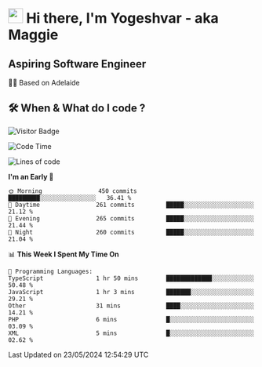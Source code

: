 <h1><img src="https://emojis.slackmojis.com/emojis/images/1531849430/4246/blob-sunglasses.gif?1531849430" width="30"/> Hi there, I'm Yogeshvar - aka Maggie</h1>

## Aspiring Software Engineer
🏂🏻  Based on Adelaide 

## 🛠 When & What do I code ?  

![Visitor Badge](https://visitor-badge.feriirawann.repl.co?username=yogeshvar&repo=yogeshvar&label=Visitors&style=plastic&color=%23457BFF&contentType=svg)

<!--START_SECTION:waka-->
![Code Time](http://img.shields.io/badge/Code%20Time-2%2C900%20hrs%2037%20mins-blue)

![Lines of code](https://img.shields.io/badge/From%20Hello%20World%20I%27ve%20Written-4.2%20million%20lines%20of%20code-blue)

**I'm an Early 🐤** 

```text
🌞 Morning                450 commits         █████████░░░░░░░░░░░░░░░░   36.41 % 
🌆 Daytime                261 commits         █████░░░░░░░░░░░░░░░░░░░░   21.12 % 
🌃 Evening                265 commits         █████░░░░░░░░░░░░░░░░░░░░   21.44 % 
🌙 Night                  260 commits         █████░░░░░░░░░░░░░░░░░░░░   21.04 % 
```


📊 **This Week I Spent My Time On** 

```text
💬 Programming Languages: 
TypeScript               1 hr 50 mins        █████████████░░░░░░░░░░░░   50.48 % 
JavaScript               1 hr 3 mins         ███████░░░░░░░░░░░░░░░░░░   29.21 % 
Other                    31 mins             ████░░░░░░░░░░░░░░░░░░░░░   14.21 % 
PHP                      6 mins              █░░░░░░░░░░░░░░░░░░░░░░░░   03.09 % 
XML                      5 mins              █░░░░░░░░░░░░░░░░░░░░░░░░   02.62 % 
```


 Last Updated on 23/05/2024 12:54:29 UTC
<!--END_SECTION:waka-->
